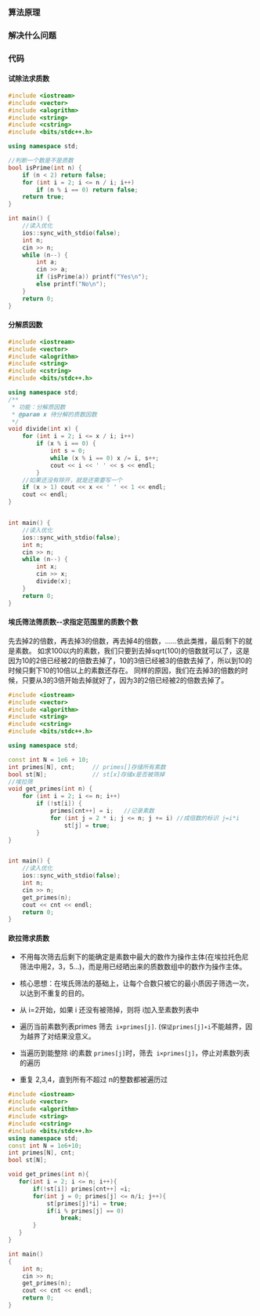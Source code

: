 ### 算法原理


### 解决什么问题


### 代码

#### 试除法求质数

```C++
#include <iostream>
#include <vector>
#include <alogrithm>
#include <string>
#include <cstring>
#include <bits/stdc++.h>

using namespace std;

//判断一个数是不是质数
bool isPrime(int n) {
    if (n < 2) return false;
    for (int i = 2; i <= n / i; i++)
        if (n % i == 0) return false;
    return true;
}

int main() {
    //读入优化
    ios::sync_with_stdio(false);
    int n;
    cin >> n;
    while (n--) {
        int a;
        cin >> a;
        if (isPrime(a)) printf("Yes\n");
        else printf("No\n");
    }
    return 0;
}

```

#### 分解质因数

```cpp
#include <iostream>
#include <vector>
#include <alogrithm>
#include <string>
#include <cstring>
#include <bits/stdc++.h>

using namespace std;
/**
 * 功能：分解质因数
 * @param x 待分解的质数因数
 */
void divide(int x) {
    for (int i = 2; i <= x / i; i++)
        if (x % i == 0) {
            int s = 0;
            while (x % i == 0) x /= i, s++;
            cout << i << ' ' << s << endl;
        }
    //如果还没有除开，就是还需要写一个
    if (x > 1) cout << x << ' ' << 1 << endl;
    cout << endl;
}


int main() {
    //读入优化
    ios::sync_with_stdio(false);
    int n;
    cin >> n;
    while (n--) {
        int x;
        cin >> x;
        divide(x);
    }
    return 0;
}

```

#### 埃氏筛法筛质数--求指定范围里的质数个数
先去掉2的倍数，再去掉3的倍数，再去掉4的倍数，……依此类推，最后剩下的就是素数。
如求100以内的素数，我们只要到去掉sqrt(100)的倍数就可以了，这是因为10的2倍已经被2的倍数去掉了，10的3倍已经被3的倍数去掉了，所以到10的时候只剩下10的10倍以上的素数还存在。
同样的原因，我们在去掉3的倍数的时候，只要从3的3倍开始去掉就好了，因为3的2倍已经被2的倍数去掉了。
```c++
#include <iostream>
#include <vector>
#include <algorithm>
#include <string>
#include <cstring>
#include <bits/stdc++.h>

using namespace std;

const int N = 1e6 + 10;
int primes[N], cnt;     // primes[]存储所有素数
bool st[N];             // st[x]存储x是否被筛掉
//埃拉筛
void get_primes(int n) {
    for (int i = 2; i <= n; i++)
        if (!st[i]) {
            primes[cnt++] = i;   //记录素数
            for (int j = 2 * i; j <= n; j += i) //成倍数的标识 j=i*i
                st[j] = true;
        }
}


int main() {
    //读入优化
    ios::sync_with_stdio(false);
    int n;
    cin >> n;
    get_primes(n);
    cout << cnt << endl;
    return 0;
}

```

#### 欧拉筛求质数
-   不用每次筛去后剩下的能确定是素数中最大的数作为操作主体(在埃拉托色尼筛法中用2，3，5…)，而是用已经晒出来的质数数组中的数作为操作主体。
-   核心思想：在埃氏筛法的基础上，让每个合数只被它的最小质因子筛选一次，以达到不重复的目的。

-   从 i=2开始，如果 i 还没有被筛掉，则将 i加入至素数列表中
-   遍历当前素数列表primes 筛去` i×primes[j]`. (`保证primes[j]∗i`不能越界，因为越界了对结果没意义。
-   当遍历到能整除 i的素数 `primes[j]`时，筛去` i×primes[j]`，停止对素数列表的遍历
-   重复 2,3,4，直到所有不超过 n的整数都被遍历过
```c++
#include <iostream>
#include <vector>
#include <algorithm>
#include <string>
#include <cstring>
#include <bits/stdc++.h>
using namespace std;
const int N = 1e6+10;
int primes[N], cnt;
bool st[N];

void get_primes(int n){
   for(int i = 2; i <= n; i++){
       if(!st[i]) primes[cnt++] =i;
       for(int j = 0; primes[j] <= n/i; j++){
           st[primes[j]*i] = true;
           if(i % primes[j] == 0)
	           break;
       }
   }
}

int main()
{
    int n;
    cin >> n;
    get_primes(n);
    cout << cnt << endl;
    return 0;
}

```





